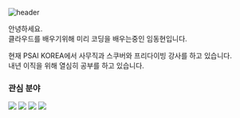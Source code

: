 ![header](https://capsule-render.vercel.app/api?type=soft&color=auto&height=300&section=header&text=Donghyen%20Lim&fontSize=90)

안녕하세요.  
클라우드를 배우기위해 미리 코딩을 배우는중인 임동현입니다.

현재 PSAI KOREA에서 사무직과 스쿠버와 프리다이빙 강사를 하고 있습니다.  
내년 이직을 위해 열심히 공부를 하고 있습니다.

### 관심 분야
<img src="https://img.shields.io/badge/AWS-232F3E?style=flat-aquare&logo=Amazon AWS&logoColor=white"/> <img src="https://img.shields.io/badge/Python-3776AB?style=flat-aquare&logo=Python&logoColor=white"/> <img src="https://img.shields.io/badge/Visual Studio Code-007ACC?style=flat-aquare&logo=Visual Studio Code&logoColor=white"/> <img src="https://img.shields.io/badge/PyCharm-000000?style=flat-aquare&logo=PyCharm&logoColor=white"/>


